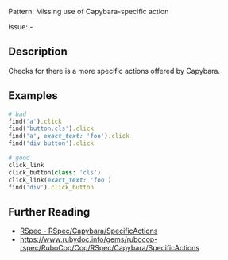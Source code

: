 Pattern: Missing use of Capybara-specific action

Issue: -

## Description

Checks for there is a more specific actions offered by Capybara.

## Examples

```ruby
# bad
find('a').click
find('button.cls').click
find('a', exact_text: 'foo').click
find('div button').click

# good
click_link
click_button(class: 'cls')
click_link(exact_text: 'foo')
find('div').click_button
```

## Further Reading

* [RSpec - RSpec/Capybara/SpecificActions](https://docs.rubocop.org/rubocop-rspec/cops_rspec_capybara.html#rspeccapybaraspecificactions)
* https://www.rubydoc.info/gems/rubocop-rspec/RuboCop/Cop/RSpec/Capybara/SpecificActions